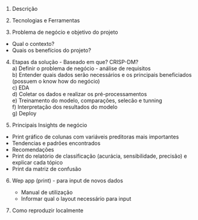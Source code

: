 1. Descrição

2. Tecnologias e Ferramentas

3. Problema de negócio e objetivo do projeto

 - Qual o contexto?
 - Quais os benefícios do projeto?

 4. Etapas da solução - Baseado em que? CRISP-DM? <br>
    a) Definir o problema de negócio - análise de requisitos <br>
    b) Entender quais dados serão necessários e os principais beneficiados (possuem o know how do negócio) <br>
    c) EDA <br>
    d) Coletar os dados e realizar os pré-processamentos <br>
    e) Treinamento do modelo, comparações, selecão e tunning <br>
    f) Interpretação dos resultados do modelo <br>
    g) Deploy <br>

5. Principais Insights de negócio 

- Print gráfico de colunas com variáveis preditoras mais importantes
- Tendencias e padrões encontrados
- Recomendações
- Print do relatório de classificação (acurácia, sensibilidade, precisão) e explicar cada tópico
- Print da matriz de confusão

6. Wep app (print) - para input de novos dados
    - Manual de utilização
    - Informar qual o layout necessário para input

7. Como reproduzir localmente